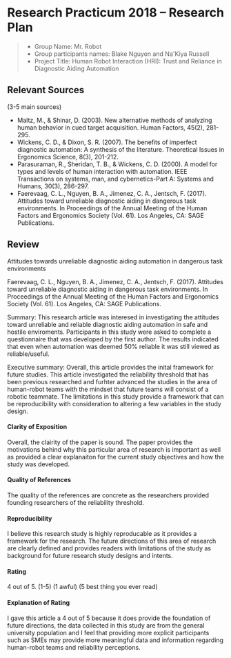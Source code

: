 # Research Practicum 2018 – Research Plan

> * Group Name: Mr. Robot
> * Group participants names: Blake Nguyen and Na'Kiya Russell
> * Project Title: Human Robot Interaction (HRI): Trust and Reliance in Diagnostic Aiding Automation

## Relevant Sources

(3-5 main sources)
* Maltz, M., & Shinar, D. (2003). New alternative methods of analyzing human behavior in cued target acquisition. Human Factors, 45(2), 281-295.
* Wickens, C. D., & Dixon, S. R. (2007). The benefits of imperfect diagnostic
automation: A synthesis of the literature. Theoretical Issues in
Ergonomics Science, 8(3), 201-212.
* Parasuraman, R., Sheridan, T. B., & Wickens, C. D. (2000). A model for types and levels of human interaction with automation. IEEE Transactions on systems, man, and cybernetics-Part A: Systems and Humans, 30(3), 286-297.
* Faerevaag, C. L., Nguyen, B. A., Jimenez, C. A., Jentsch, F. (2017). Attitudes toward unreliable diagnostic aiding in dangerous task environments. In Proceedings of the Annual Meeting of the Human Factors and Ergonomics Society (Vol. 61). Los Angeles, CA: SAGE Publications.



## Review

Attitudes towards unreliable diagnostic aiding automation in dangerous task environments

Faerevaag, C. L., Nguyen, B. A., Jimenez, C. A., Jentsch, F. (2017). Attitudes toward unreliable diagnostic aiding in dangerous task environments. In Proceedings of the Annual Meeting of the Human Factors and Ergonomics Society (Vol. 61). Los Angeles, CA: SAGE Publications.

Summary:
This research article was interesed in investigating the attitudes toward unreliable and reliable diagnostic aiding automation in safe and hostile enviroments. Participants in this study were asked to complete a questionnaire that was developed by the first author. The results indicated that even when automation was deemed 50% reliable it was still viewed as reliable/useful.

Executive summary:
Overall, this article provides the inital framework for future studies. This article investigated the reliability threshold that has been previous researched and furhter advanced the studies in the area of human-robot teams with the mindset that future teams will consist of a robotic teammate. The limitations in this study provide a framework that can be reproducibility with consideration to altering a few variables in the study design.


#### Clarity of Exposition
Overall, the clairity of the paper is sound. The paper provides the motivations behind why this particular area of research is important as well as provided a clear explanaiton for the current study objectives and how the study was developed.

#### Quality of References
The quality of the references are concrete as the researchers provided founding researchers of the reliability threshold.

#### Reproducibility
I believe this research study is highly reproducable as it provides a framework for the research. The future directions of this area of research are clearly defined and provides readers with limitations of the study as background for future research study designs and intents.

#### Rating
4 out of 5.
(1-5)
(1 awful)
(5 best thing you ever read)

#### Explanation of Rating
I gave this article a 4 out of 5 because it does provide the foundation of future directions, the data collected in this study are from the general university population and I feel that providing more explicit participants such as SMEs may provide more meaningful data and information regarding human-robot teams and reliability perceptions.